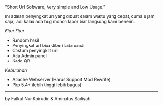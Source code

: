 "Short Url Software, Very simple and Low Usage." 

Ini adalah penyingkat url yang dibuat dalam waktu yang cepat, cuma 8 jam saja, jadi kalau ada bug mohon lapor biar langsung kami benerin.

*Fitur Fitur*
- Random hasil
- Penyingkat url bisa diberi kata sandi
- Costum penyingkat url
- Ada Admin panel
- Kode QR

*Kebutuhan*
- Apache Webserver (Harus Support Mod Rewrite)
- Php 5.4+ (lebih tinggi lebih bagus)

---
by Fatkul Nur Koirudin & Aminatus Sadiyah
